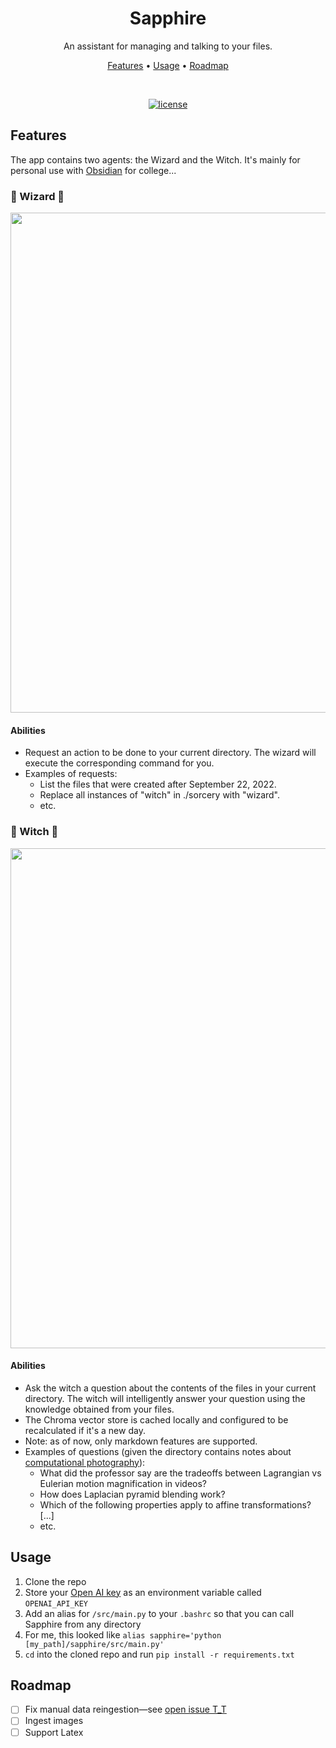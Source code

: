 <h1 align="center">Sapphire</h1>

<p align="center"> An assistant for managing and talking to your files. </p>
<p align="center">
  <a href="#features">Features</a> •
  <a href="#usage">Usage</a> •
  <a href="#roadmap">Roadmap</a>
</p>

<div align="center">
<br />

[![license](https://img.shields.io/github/license/dec0dOS/amazing-github-template.svg?style=flat-square)](LICENSE)

</div>

## Features
The app contains two agents: the Wizard and the Witch. It's mainly for personal use with [Obsidian](https://obsidian.md) for college...

### 🦉 Wizard 🦉
<div align='center'>
<img src='https://github.com/gracewzhang/Sapphire/assets/32557716/f50e5e1e-a43b-4c77-bafa-ffb25f0a7afa' width='800'/>
</div>

#### Abilities
- Request an action to be done to your current directory. The wizard will execute the corresponding command for you.
- Examples of requests: 
  - List the files that were created after September 22, 2022.
  - Replace all instances of "witch" in ./sorcery with "wizard".
  - etc.

### 🔮 Witch 🔮
<div align='center'>
  <img src='https://github.com/gracewzhang/Sapphire/assets/32557716/8aff5e85-e97b-42fa-b9b9-a1c02199ca29' width='800'/>
</div>

#### Abilities
- Ask the witch a question about the contents of the files in your current directory. The witch will intelligently answer your question using the knowledge obtained from your files.
- The Chroma vector store is cached locally and configured to be recalculated if it's a new day.
- Note: as of now, only markdown features are supported.
- Examples of questions (given the directory contains notes about [computational photography](https://courses.engr.illinois.edu/cs445/fa2023/)):
  - What did the professor say are the tradeoffs between Lagrangian vs Eulerian motion magnification in videos?
  - How does Laplacian pyramid blending work?
  - Which of the following properties apply to affine transformations? [...]
  - etc.

## Usage
1. Clone the repo
2. Store your [Open AI key](https://help.openai.com/en/articles/4936850-where-do-i-find-my-api-key) as an environment variable called `OPENAI_API_KEY`
3. Add an alias for `/src/main.py` to your `.bashrc` so that you can call Sapphire from any directory
  1. For me, this looked like `alias sapphire='python [my_path]/sapphire/src/main.py'`
4. `cd` into the cloned repo and run `pip install -r requirements.txt`

## Roadmap
- [ ] Fix manual data reingestion—see [open issue T_T](https://github.com/langchain-ai/langchain/issues/14872)
- [ ] Ingest images
- [ ] Support Latex
